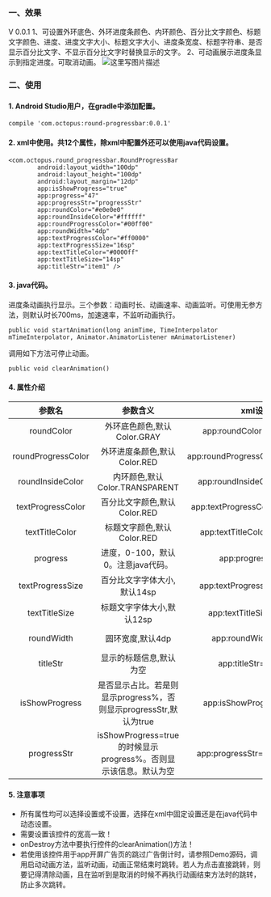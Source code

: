 ### 一、效果
V 0.0.1
1、可设置外环底色、外环进度条颜色、内环颜色、百分比文字颜色、标题文字颜色、进度、进度文字大小、标题文字大小、进度条宽度、标题字符串、是否显示百分比文字、不显示百分比文字时替换显示的文字。
2、可动画展示进度条显示到指定进度。可取消动画。
![这里写图片描述](http://img.blog.csdn.net/20170412155525662?watermark/2/text/aHR0cDovL2Jsb2cuY3Nkbi5uZXQveGlhb3l1Xzkz/font/5a6L5L2T/fontsize/400/fill/I0JBQkFCMA==/dissolve/70/gravity/SouthEast)
### 二、使用

#### 1. Android Studio用户，在gradle中添加配置。

```
compile 'com.octopus:round-progressbar:0.0.1'
```

#### 2. xml中使用。共12个属性，除xml中配置外还可以使用java代码设置。
```
<com.octopus.round_progressbar.RoundProgressBar
	    android:layout_width="100dp"
	    android:layout_height="100dp"
	    android:layout_margin="12dp"
	    app:isShowProgress="true"
	    app:progress="47"
	    app:progressStr="progressStr"
	    app:roundColor="#e0e0e0"
	    app:roundInsideColor="#ffffff"
	    app:roundProgressColor="#00ff00"
	    app:roundWidth="4dp"
	    app:textProgressColor="#ff0000"
	    app:textProgressSize="16sp"
	    app:textTitleColor="#0000ff"
	    app:textTitleSize="14sp"
	    app:titleStr="item1" />
```
#### 3. java代码。
进度条动画执行显示。三个参数：动画时长、动画速率、动画监听。可使用无参方法，则默认时长700ms，加速速率，不监听动画执行。
```
public void startAnimation(long animTime, TimeInterpolator mTimeInterpolator, Animator.AnimatorListener mAnimatorListener)
```
调用如下方法可停止动画。
```
public void clearAnimation()
```
#### 4. 属性介绍
|参数名|参数含义| xml设置|java设置|
|:-------------:|:-------------:|:-------------:|:-------------:|
| roundColor | 外环底色颜色,默认Color.GRAY | app:roundColor="#e0e0e0" | setRoundColor(int roundColor) |
| roundProgressColor | 外环进度条颜色,默认Color.RED | app:roundProgressColor="#00ff00" | setRoundProgressColor(int roundProgressColor) |
| roundInsideColor| 内环颜色,默认Color.TRANSPARENT | app:roundInsideColor="#ffffff" | setRoundInsideColor(int roundInsideColor) |
| textProgressColor| 百分比文字颜色,默认Color.RED| app:textProgressColor="#ff0000" | setTextProgressColor(int textProgressColor) |
| textTitleColor| 标题文字颜色,默认Color.RED | app:textTitleColor="#0000ff" | setTextTitleColor(int textTitleColor) |
| progress| 进度，0-100，默认0。注意java代码。 | app:progress="47" | resetProgress(float progress) |
| textProgressSize| 百分比文字字体大小,默认14sp | app:textProgressSize="16sp" | setTextProgressSize(float textProgressSize) |
| textTitleSize | 标题文字字体大小,默认12sp | app:textTitleSize="14sp" | setTextTitleSize(float textTitleSize) |
| roundWidth| 圆环宽度,默认4dp | app:roundWidth="4dp" | setRoundWidth(float roundWidth) |
| titleStr| 显示的标题信息,默认为空 | app:titleStr="item1" | setTitleStr(String titleStr) |
| isShowProgress| 是否显示占比。若是则显示progress%，否则显示progressStr,默认为true | app:isShowProgress="true" | setShowProgress(boolean isShowProgress) |
| progressStr| isShowProgress=true的时候显示progress%。否则显示该信息。默认为空 | app:progressStr="progressStr" | setProgressStr(String progressStr) |
#### 5. 注意事项
- 所有属性均可以选择设置或不设置，选择在xml中固定设置还是在java代码中动态设置。
- 需要设置该控件的宽高一致！
- onDestroy方法中要执行控件的clearAnimation()方法！
- 若使用该控件用于app开屏广告页的跳过广告倒计时，请参照Demo源码，调用启动动画方法，监听动画，动画正常结束时跳转。若人为点击直接跳转，则要记得清除动画，且在监听到是取消的时候不再执行动画结束方法时的跳转，防止多次跳转。


